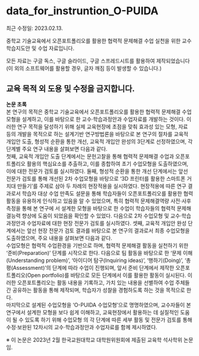 # data_for_instruntion_O-PUIDA
최근 수정일: 2023.02.13.

중학교 기술교육에서 오픈포트폴리오를 활용한 협력적 문제해결 수업 실천을 위한 교수학습지도안 및 수업 자료입니다.

모든 자료는 구글 독스, 구글 슬라이드, 구글 스프레드시트를 활용하여 제작되었습니다(이 외의 소프트웨어를 활용할 경우, 글자 깨짐 등이 발생할 수 있습니다.)


**교육 목적 외 도용 및 수정을 금지합니다.**
---
**논문 초록**  
 본 연구의 목적은 중학교 기술교육에서 오픈포트폴리오를 활용한 협력적 문제해결 수업모형을 설계하고, 이를 바탕으로 한 교수·학습과정안과 수업자료를 개발하는 것이다. 이러한 연구 목적을 달성하기 위해 실제 교육현장에 초점을 맞춰 효과성 있는 모형, 자료 등의 개발을 목적으로 하는 설계기반 연구방법론을 바탕으로 본 연구의 절차를 교육적 개입안 도출, 형성적 순환을 통한 개선, 교육적 개입안 완성의 3단계로 선정하였으며, 각 단계별 주요 연구 내용을 살펴보면 다음과 같다.  
 첫째, 교육적 개입안 도출 단계에서는 문헌고찰을 통해 협력적 문제해결 수업과 오픈포트폴리오 활용의 핵심요소를 추출하고, 이를 종합하여 초기 수업모형을 도출하였으며, 이에 대한 전문가 검토를 실시하였다. 둘째, 형성적 순환을 통한 개선 단계에서는 앞선 전문가 검토를 통해 개선된 2차 수업모형을 바탕으로 ‘3D 프린터를 활용한 스마트폰 거치대 만들기’를 주제로 삼아 두 차례의 현장적용을 실시하였다. 현장적용에 따른 연구 결과로서 학습자 대상 수업 만족도 설문을 통해 학습자들이 오픈포트폴리오를 활용한 협력 활동을 유용하게 인식하고 있음을 알 수 있었으며, 특히 협력적 문제해결역량 사전·사후 측정을 통해 본 연구에 서 설계한 모형을 바탕으로 한 수업이 학습자들의 협력적 문제해결능력 향상에 도움이 되었음을 확인할 수 있었다. 다음으로 2차 수업모형 및 교수·학습과정안과 수업자료에 대한 현장 전문가 검토를 실시하였다. 셋째, 교육적 개입안 완성 단계에서는 앞선 현장 전문가 검토 결과를 바탕으로 본 연구의 결과로서 최종 수업모형을 도출하였으며, 주요 내용을 살펴보면 다음과 같다.  
 수업모형은 협력적 수업환경을 기반으로 하며, 협력적 문제해결 활동을 실천하기 위한 ‘준비(Preparation)’ 단계를 시작으로 한다. 다음으로 팀 활동을 바탕으로 한 ‘문제 이해(Understanding problem)’, ‘아이디어 탐구(Inquiring ideas)’, ‘행하기(Doing)’, ‘총평(Assessment)’의 단계에 따라 수업이 진행되며, 앞서 준비 단계에서 제작한 오픈포트폴리오(Open portfolio)를 바탕으로 모든 단계에서 이를 활용한 활동이 실시된다. 이러한 오픈포트폴리오는 활동 내용을 기록하고, 가치 있는 내용을 선별하여 수업 주체들 간 공유하는 활동을 통해 제작되며, 학습자가 성찰을 경험하도록 하는 것을 목적으로 한다.  
 마지막으로 설계된 수업모형을 ‘O-PUIDA 수업모형’으로 명명하였으며, 교수자들이 본 연구에서 설계한 모형을 보다 쉽게 이해하고, 교육현장에서 활용하는 데 실질적인 도움이 될 수 있도록 하기 위해 수업모형 의 각 단계에 따른 세부 활동 및 전문가 검토를 통해 수정·보완된 12차시의 교수·학습과정안과 수업자료를 함께 제시하였다.  

※ 이 논문은 2023년 2월 한국교원대학교 대학원위원회에 제출된 교육학 석사학위 논문임.
